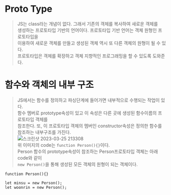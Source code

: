 # Proto Type
> JS는 class라는 개념이 없다. 그래서 기존의 객체를 복사하여 새로운 객체를  
> 생성하는 프로토타입 기반의 언어이다. 프로토타입 기반 언어는 객체 원형인 프로토타입을  
> 이용하여 새로운 객체를 만들고 생성된 객체 역시 또 다른 객체의 원형이 될 수 있다.  
> 프로토타입은 객체를 확장하고 객체 지향적인 프로그래밍을 할 수 있도록 도와준다.  

# 함수와 객체의 내부 구조
> JS에서는 함수를 정의하고 파싱단계에 들어가면 내부적으로 수행되는 작업이 있다.  
> 함수 멤버로 prototype속성이 있고 이 속성은 다른 곳에 생성된 함수이름의 프로토타입 객체를  
> 참조한다. 또, 이 프로토타입 객체의 멤버인 constructor속성은 정의한 함수를 참조하는 내부구조를 가진다.  
![스크린샷 2023-03-25 213308](https://user-images.githubusercontent.com/105215297/227717698-fa815c22-56f4-4b55-bd8e-ce2a5b14c78b.png)  
> 위 이미지의 code는 `function Person(){}`이다.  
> Person 함수의 prototype속성이 참조하는 Person프로토타입 객체는 아래 code와 같이  
> `new Person()`을 통해 생성된 모든 객체의 원형이 되는 객체이다.  
```
function Person(){}

let minsu = new Person();
let woonrin = new Person();
```
